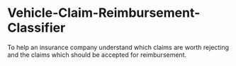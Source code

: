 # Vehicle-Claim-Reimbursement-Classifier
To help an insurance company understand which claims are worth rejecting and the claims which should be accepted for reimbursement.
